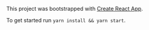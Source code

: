 This project was bootstrapped with [Create React App](https://github.com/facebook/create-react-app).

To get started run `yarn install && yarn start`.

